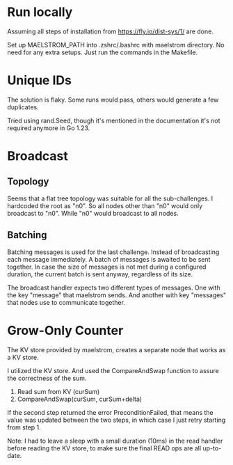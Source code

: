 # Run locally
Assuming all steps of installation from https://fly.io/dist-sys/1/ are done.

Set up MAELSTROM_PATH into .zshrc/.bashrc with maelstrom directory.
No need for any extra setups. Just run the commands in the Makefile.

# Unique IDs
The solution is flaky. Some runs would pass, others would generate a few duplicates.

Tried using rand.Seed, though it's mentioned in the documentation it's not required anymore in Go 1.23.

# Broadcast

## Topology
 Seems that a flat tree topology was suitable for all the sub-challenges.
 I hardcoded the root as "n0". So all nodes other than "n0" would only broadcast to "n0".
 While "n0" would broadcast to all nodes.

## Batching
Batching messages is used for the last challenge. Instead of broadcasting each message immediately. A batch of messages
is awaited to be sent together. In case the size of messages is not met during a configured duration, the current batch
is sent anyway, regardless of its size.

The broadcast handler expects two different types of messages. One with the key "message" that maelstrom sends. And
another with key "messages" that nodes use to communicate together.

# Grow-Only Counter
The KV store provided by maelstrom, creates a separate node that works as a KV store.

I utilized the KV store. And used the CompareAndSwap function to assure the correctness of the sum.
 
1. Read sum from KV (curSum)
2. CompareAndSwap(curSum, curSum+delta)

If the second step returned the error PreconditionFailed, that means the value was updated between the two steps,
in which case I just retry starting from step 1.

Note: I had to leave a sleep with a small duration (10ms) in the read handler before reading the KV store, 
to make sure the final READ ops are all up-to-date.
